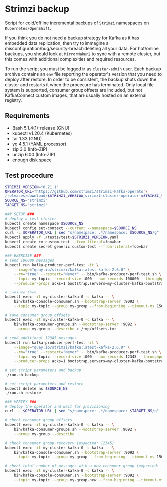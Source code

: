 # Strimzi backup
Script for cold/offline incremental backups of `Strimzi` namespaces on `Kubernetes/OpenShift`.

If you think you do not need a backup strategy for Kafka as it has embedded data replication,
then try to immagine a misconfiguration/bug/security-breach deleting all your data. For hot/online
backups, you should look at `MirrorMaker2` to sync with a remote cluster, but this comes with
additional complexities and required resources.

To run the script you must be logged in as `cluster-admin` user. Each backup archive contains
an `env` file reporting the operator's version that you need to deploy after restore. In order to
be consistent, the backup shuts down the cluster and restarts it when the procedure has terminated.
Only local file system is supported, consumer group offsets are included, but not KafkaConnect
custom images, that are usually hosted on an external registry.

## Requirements
- Bash 5.1.4(1)-release (GNU)
- kubectl v1.20.4 (Kubernetes)
- tar 1.33 (GNU)
- yq 4.5.1 (YAML processor)
- zip 3.0 (Info-ZIP)
- unzip 6.00 (Info-ZIP)
- enough disk space

## Test procedure
```sh
STRIMZI_VERSION="0.21.1"
OPERATOR_URL="https://github.com/strimzi/strimzi-kafka-operator\
/releases/download/$STRIMZI_VERSION/strimzi-cluster-operator-$STRIMZI_VERSION.yaml"
SOURCE_NS="strimzi"
TARGET_NS="strimzi"

### SETUP ###
# deploy a test cluster
kubectl create namespace $SOURCE_NS
kubectl config set-context --current --namespace=$SOURCE_NS
curl -L $OPERATOR_URL | sed "s/namespace: .*/namespace: $SOURCE_NS/g" | kubectl apply -f -
kubectl apply -f ./tests/test-$STRIMZI_VERSION.yaml
kubectl create cm custom-test --from-literal=foo=bar
kubectl create secret generic custom-test --from-literal=foo=bar

### EXERCISE ###
# send 100000 messages
kubectl run kafka-producer-perf-test -it \
    --image="quay.io/strimzi/kafka:latest-kafka-2.6.0" \
    --rm="true" --restart="Never" -- bin/kafka-producer-perf-test.sh \
    --topic my-topic --record-size 1000 --num-records 100000 --throughput -1 \
    --producer-props acks=1 bootstrap.servers=my-cluster-kafka-bootstrap:9092

# consume them
kubectl exec -it my-cluster-kafka-0 -c kafka -- \
    bin/kafka-console-consumer.sh --bootstrap-server :9092 \
    --topic my-topic --group my-group --from-beginning --timeout-ms 15000

# save consumer group offsets
kubectl exec -it my-cluster-kafka-0 -c kafka -- \
    bin/kafka-consumer-groups.sh --bootstrap-server :9092 \
    --group my-group --describe > /tmp/offsets.txt

# send additional 12345 messages
kubectl run kafka-producer-perf-test -it \
    --image="quay.io/strimzi/kafka:latest-kafka-2.6.0" \
    --rm="true" --restart="Never" -- bin/kafka-producer-perf-test.sh \
    --topic my-topic --record-size 1000 --num-records 12345 --throughput -1 \
    --producer-props acks=1 bootstrap.servers=my-cluster-kafka-bootstrap:9092

# set script parameters and backup
./run.sh backup

# set script parameters and restore
kubectl delete ns $SOURCE_NS
./run.sh restore

### VERIFY ###
# deploy the operator and wait for provisioning
curl -L $OPERATOR_URL | sed "s/namespace: .*/namespace: $TARGET_NS/g" | kubectl apply -f -

# check consumer group offsets
kubectl exec -it my-cluster-kafka-0 -c kafka -- \
    bin/kafka-consumer-groups.sh --bootstrap-server :9092 \
    --group my-group --describe

# check consumer group recovery (expected: 12345)
kubectl exec -it my-cluster-kafka-0 -c kafka -- \
    bin/kafka-console-consumer.sh --bootstrap-server :9092 \
    --topic my-topic --group my-group --from-beginning --timeout-ms 15000

# check total number of messages with a new consumer group (expected: 112345)
kubectl exec -it my-cluster-kafka-0 -c kafka -- \
    bin/kafka-console-consumer.sh --bootstrap-server :9092 \
    --topic my-topic --group my-group-new --from-beginning --timeout-ms 15000
```
